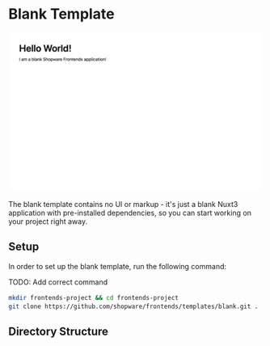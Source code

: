 # Blank Template

<img src="../../.assets/blank-template.jpg" alt="Demo Store Template Screenshot" class="border-1px border-#eeeeee rounded-md shadow-md my-8 hover:shadow-2xl hover:scale-105 transition duration-200" />

The blank template contains no UI or markup - it's just a blank Nuxt3 application with pre-installed dependencies, so you can start working on your project right away.

## Setup

In order to set up the blank template, run the following command:

TODO: Add correct command

```bash
mkdir frontends-project && cd frontends-project
git clone https://github.com/shopware/frontends/templates/blank.git .
```

## Directory Structure
